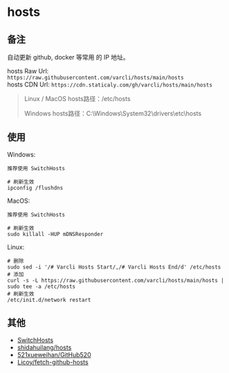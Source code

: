# hosts  

## 备注  

自动更新 github, docker 等常用 的 IP 地址。  

hosts Raw Url: ``` https://raw.githubusercontent.com/varcli/hosts/main/hosts ```  
hosts CDN Url: ``` https://cdn.staticaly.com/gh/varcli/hosts/main/hosts ``` 

> Linux / MacOS hosts路径：/etc/hosts
> 
> Windows hosts路径：C:\Windows\System32\drivers\etc\hosts

## 使用  

Windows:  
```
推荐使用 SwitchHosts

# 刷新生效
ipconfig /flushdns
```

MacOS:  
```
推荐使用 SwitchHosts

# 刷新生效
sudo killall -HUP mDNSResponder
```

Linux:
```
# 删除
sudo sed -i '/# Varcli Hosts Start/,/# Varcli Hosts End/d' /etc/hosts
# 添加
curl -s -L https://raw.githubusercontent.com/varcli/hosts/main/hosts | sudo tee -a /etc/hosts
# 刷新生效
/etc/init.d/network restart
```

## 其他

- [SwitchHosts](https://github.com/oldj/SwitchHosts)
- [shidahuilang/hosts](https://github.com/shidahuilang/hosts)
- [521xueweihan/GitHub520](https://github.com/521xueweihan/GitHub520)
- [Licoy/fetch-github-hosts](https://github.com/Licoy/fetch-github-hosts)
